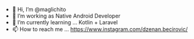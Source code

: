 - 👋 Hi, I’m @maglichito
- 👀 I’m working as Native Android Developer
- 🌱 I’m currently learning ... Kotlin + Laravel
- 📫 How to reach me ... https://www.instagram.com/dzenan.becirovic/

<!---
maglichito/maglichito is a ✨ special ✨ repository because its `README.md` (this file) appears on your GitHub profile.
You can click the Preview link to take a look at your changes.
--->

